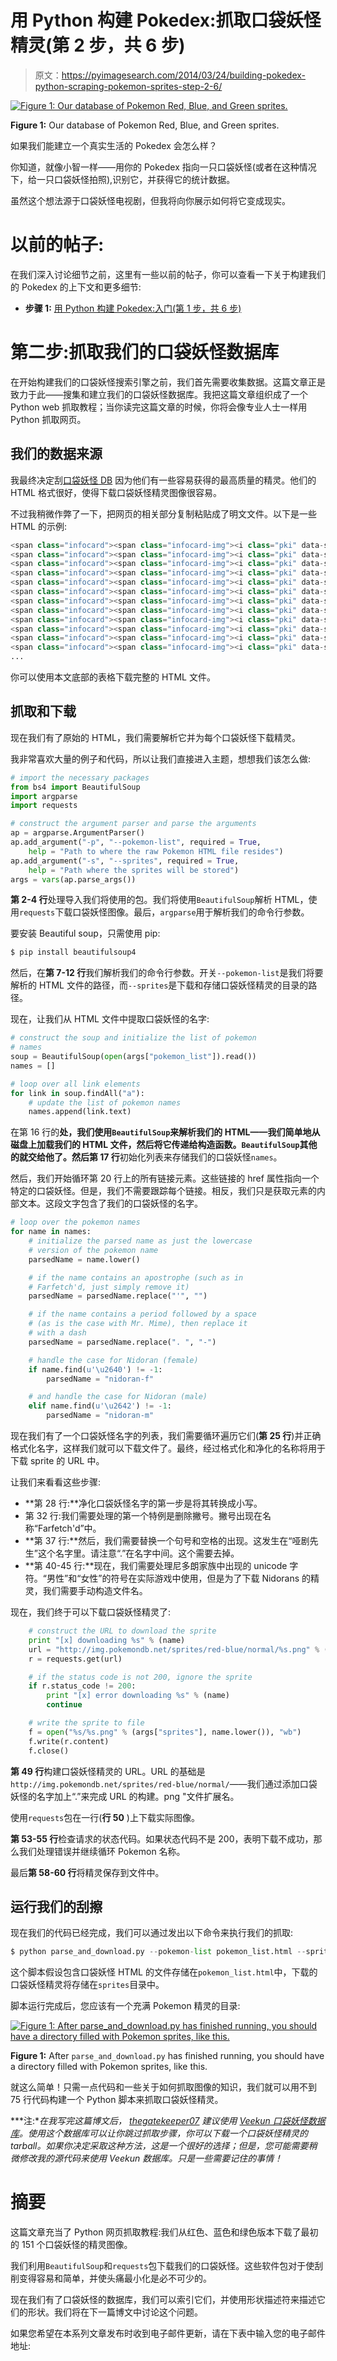 # 用 Python 构建 Pokedex:抓取口袋妖怪精灵(第 2 步，共 6 步)

> 原文：<https://pyimagesearch.com/2014/03/24/building-pokedex-python-scraping-pokemon-sprites-step-2-6/>

[![Figure 1: Our database of Pokemon Red, Blue, and Green sprites.](img/bbcdb0db0fd820afe8f499228e204296.png)](https://pyimagesearch.com/wp-content/uploads/2014/03/pokemonsprites.png)

**Figure 1:** Our database of Pokemon Red, Blue, and Green sprites.

如果我们能建立一个真实生活的 Pokedex 会怎么样？

你知道，就像小智一样——用你的 Pokedex 指向一只口袋妖怪(或者在这种情况下，给一只口袋妖怪拍照),识别它，并获得它的统计数据。

虽然这个想法源于口袋妖怪电视剧，但我将向你展示如何将它变成现实。

# 以前的帖子:

在我们深入讨论细节之前，这里有一些以前的帖子，你可以查看一下关于构建我们的 Pokedex 的上下文和更多细节:

*   **步骤 1:** [用 Python 构建 Pokedex:入门(第 1 步，共 6 步)](https://pyimagesearch.com/2014/03/10/building-pokedex-python-getting-started-step-1-6/)

# 第二步:抓取我们的口袋妖怪数据库

在开始构建我们的口袋妖怪搜索引擎之前，我们首先需要收集数据。这篇文章正是致力于此——搜集和建立我们的口袋妖怪数据库。我把这篇文章组织成了一个 Python web 抓取教程；当你读完这篇文章的时候，你将会像专业人士一样用 Python 抓取网页。

## 我们的数据来源

我最终决定刮[口袋妖怪 DB](http://pokemondb.net/pokedex/national#gen-1) 因为他们有一些容易获得的最高质量的精灵。他们的 HTML 格式很好，使得下载口袋妖怪精灵图像很容易。

不过我稍微作弊了一下，把网页的相关部分复制粘贴成了明文文件。以下是一些 HTML 的示例:

```py
<span class="infocard"><span class="infocard-img"><i class="pki" data-sprite="pkiAll n2"></i></span><span class="infocard-data"><a href="/sprites/ivysaur" class="ent-name">Ivysaur</a></span></span>
<span class="infocard"><span class="infocard-img"><i class="pki" data-sprite="pkiAll n3"></i></span><span class="infocard-data"><a href="/sprites/venusaur" class="ent-name">Venusaur</a></span></span>
<span class="infocard"><span class="infocard-img"><i class="pki" data-sprite="pkiAll n4"></i></span><span class="infocard-data"><a href="/sprites/charmander" class="ent-name">Charmander</a></span></span>
<span class="infocard"><span class="infocard-img"><i class="pki" data-sprite="pkiAll n5"></i></span><span class="infocard-data"><a href="/sprites/charmeleon" class="ent-name">Charmeleon</a></span></span>
<span class="infocard"><span class="infocard-img"><i class="pki" data-sprite="pkiAll n6"></i></span><span class="infocard-data"><a href="/sprites/charizard" class="ent-name">Charizard</a></span></span>
<span class="infocard"><span class="infocard-img"><i class="pki" data-sprite="pkiAll n7"></i></span><span class="infocard-data"><a href="/sprites/squirtle" class="ent-name">Squirtle</a></span></span>
<span class="infocard"><span class="infocard-img"><i class="pki" data-sprite="pkiAll n8"></i></span><span class="infocard-data"><a href="/sprites/wartortle" class="ent-name">Wartortle</a></span></span>
<span class="infocard"><span class="infocard-img"><i class="pki" data-sprite="pkiAll n9"></i></span><span class="infocard-data"><a href="/sprites/blastoise" class="ent-name">Blastoise</a></span></span>
<span class="infocard"><span class="infocard-img"><i class="pki" data-sprite="pkiAll n10"></i></span><span class="infocard-data"><a href="/sprites/caterpie" class="ent-name">Caterpie</a></span></span>
<span class="infocard"><span class="infocard-img"><i class="pki" data-sprite="pkiAll n11"></i></span><span class="infocard-data"><a href="/sprites/metapod" class="ent-name">Metapod</a></span></span>
<span class="infocard"><span class="infocard-img"><i class="pki" data-sprite="pkiAll n12"></i></span><span class="infocard-data"><a href="/sprites/butterfree" class="ent-name">Butterfree</a></span></span>
<span class="infocard"><span class="infocard-img"><i class="pki" data-sprite="pkiAll n13"></i></span><span class="infocard-data"><a href="/sprites/weedle" class="ent-name">Weedle</a></span></span>
...

```

你可以使用本文底部的表格下载完整的 HTML 文件。

## 抓取和下载

现在我们有了原始的 HTML，我们需要解析它并为每个口袋妖怪下载精灵。

我非常喜欢大量的例子和代码，所以让我们直接进入主题，想想我们该怎么做:

```py
# import the necessary packages
from bs4 import BeautifulSoup
import argparse
import requests

# construct the argument parser and parse the arguments
ap = argparse.ArgumentParser()
ap.add_argument("-p", "--pokemon-list", required = True,
	help = "Path to where the raw Pokemon HTML file resides")
ap.add_argument("-s", "--sprites", required = True,
	help = "Path where the sprites will be stored")
args = vars(ap.parse_args())

```

**第 2-4 行**处理导入我们将使用的包。我们将使用`BeautifulSoup`解析 HTML，使用`requests`下载口袋妖怪图像。最后，`argparse`用于解析我们的命令行参数。

要安装 Beautiful soup，只需使用 pip:

```py
$ pip install beautifulsoup4

```

然后，在**第 7-12 行**我们解析我们的命令行参数。开关`--pokemon-list`是我们将要解析的 HTML 文件的路径，而`--sprites`是下载和存储口袋妖怪精灵的目录的路径。

现在，让我们从 HTML 文件中提取口袋妖怪的名字:

```py
# construct the soup and initialize the list of pokemon
# names
soup = BeautifulSoup(open(args["pokemon_list"]).read())
names = []

# loop over all link elements
for link in soup.findAll("a"):
	# update the list of pokemon names
	names.append(link.text)

```

在第 16 行的**处，我们使用`BeautifulSoup`来解析我们的 HTML——我们简单地从磁盘上加载我们的 HTML 文件，然后将它传递给构造函数。`BeautifulSoup`其他的就交给他了。然后第 17 行**初始化列表来存储我们的口袋妖怪`names`。

然后，我们开始循环第 20 行上的所有链接元素。这些链接的 href 属性指向一个特定的口袋妖怪。但是，我们不需要跟踪每个链接。相反，我们只是获取元素的内部文本。这段文字包含了我们的口袋妖怪的名字。

```py
# loop over the pokemon names
for name in names:
	# initialize the parsed name as just the lowercase
	# version of the pokemon name
	parsedName = name.lower()

	# if the name contains an apostrophe (such as in
	# Farfetch'd, just simply remove it)
	parsedName = parsedName.replace("'", "")

	# if the name contains a period followed by a space
	# (as is the case with Mr. Mime), then replace it
	# with a dash
	parsedName = parsedName.replace(". ", "-")

	# handle the case for Nidoran (female)
	if name.find(u'\u2640') != -1:
		parsedName = "nidoran-f"

	# and handle the case for Nidoran (male)
	elif name.find(u'\u2642') != -1:
		parsedName = "nidoran-m"

```

现在我们有了一个口袋妖怪名字的列表，我们需要循环遍历它们(**第 25 行**)并正确格式化名字，这样我们就可以下载文件了。最终，经过格式化和净化的名称将用于下载 sprite 的 URL 中。

让我们来看看这些步骤:

*   **第 28 行:**净化口袋妖怪名字的第一步是将其转换成小写。
*   第 32 行:我们需要处理的第一个特例是删除撇号。撇号出现在名称“Farfetch'd”中。
*   **第 37 行:**然后，我们需要替换一个句号和空格的出现。这发生在“哑剧先生”这个名字里。请注意“.”在名字中间。这个需要去掉。
*   **第 40-45 行:**现在，我们需要处理尼多朗家族中出现的 unicode 字符。“男性”和“女性”的符号在实际游戏中使用，但是为了下载 Nidorans 的精灵，我们需要手动构造文件名。

现在，我们终于可以下载口袋妖怪精灵了:

```py
	# construct the URL to download the sprite
	print "[x] downloading %s" % (name)
	url = "http://img.pokemondb.net/sprites/red-blue/normal/%s.png" % (parsedName)
	r = requests.get(url)

	# if the status code is not 200, ignore the sprite
	if r.status_code != 200:
		print "[x] error downloading %s" % (name)
		continue

	# write the sprite to file
	f = open("%s/%s.png" % (args["sprites"], name.lower()), "wb")
	f.write(r.content)
	f.close()

```

**第 49 行**构建口袋妖怪精灵的 URL。URL 的基础是`http://img.pokemondb.net/sprites/red-blue/normal/`——我们通过添加口袋妖怪的名字加上“.”来完成 URL 的构建。png "文件扩展名。

使用`requests`包在一行(**行 50** )上下载实际图像。

**第 53-55 行**检查请求的状态代码。如果状态代码不是 200，表明下载不成功，那么我们处理错误并继续循环 Pokemon 名称。

最后**第 58-60 行**将精灵保存到文件中。

## 运行我们的刮擦

现在我们的代码已经完成，我们可以通过发出以下命令来执行我们的抓取:

```py
$ python parse_and_download.py --pokemon-list pokemon_list.html --sprites sprites

```

这个脚本假设包含口袋妖怪 HTML 的文件存储在`pokemon_list.html`中，下载的口袋妖怪精灵将存储在`sprites`目录中。

脚本运行完成后，您应该有一个充满 Pokemon 精灵的目录:

[![Figure 1: After parse_and_download.py has finished running, you should have a directory filled with Pokemon sprites, like this.](img/2143dc1072a92f1792b0c7cb4f367b98.png)](https://pyimagesearch.com/wp-content/uploads/2014/03/downloadedsprites.png)

**Figure 1:** After `parse_and_download.py` has finished running, you should have a directory filled with Pokemon sprites, like this.

就这么简单！只需一点代码和一些关于如何抓取图像的知识，我们就可以用不到 75 行代码构建一个 Python 脚本来抓取口袋妖怪精灵。

***注:**在我写完这篇博文后， [thegatekeeper07](http://www.reddit.com/user/thegatekeeper07) 建议使用 [Veekun 口袋妖怪数据库](http://veekun.com/dex/downloads)。使用这个数据库可以让你跳过抓取步骤，你可以下载一个口袋妖怪精灵的 tarball。如果你决定采取这种方法，这是一个很好的选择；但是，您可能需要稍微修改我的源代码来使用 Veekun 数据库。只是一些需要记住的事情！*

# 摘要

这篇文章充当了 Python 网页抓取教程:我们从红色、蓝色和绿色版本下载了最初的 151 个口袋妖怪的精灵图像。

我们利用`BeautifulSoup`和`requests`包下载我们的口袋妖怪。这些软件包对于使刮削变得容易和简单，并使头痛最小化是必不可少的。

现在我们有了口袋妖怪的数据库，我们可以索引它们，并使用形状描述符来描述它们的形状。我们将在下一篇博文中讨论这个问题。

如果您希望在本系列文章发布时收到电子邮件更新，请在下表中输入您的电子邮件地址: